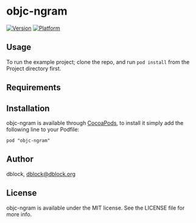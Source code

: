 # objc-ngram

[![Version](http://cocoapod-badges.herokuapp.com/v/objc-ngram/badge.png)](http://cocoadocs.org/docsets/objc-ngram)
[![Platform](http://cocoapod-badges.herokuapp.com/p/objc-ngram/badge.png)](http://cocoadocs.org/docsets/objc-ngram)

## Usage

To run the example project; clone the repo, and run `pod install` from the Project directory first.

## Requirements

## Installation

objc-ngram is available through [CocoaPods](http://cocoapods.org), to install
it simply add the following line to your Podfile:

    pod "objc-ngram"

## Author

dblock, dblock@dblock.org

## License

objc-ngram is available under the MIT license. See the LICENSE file for more info.

